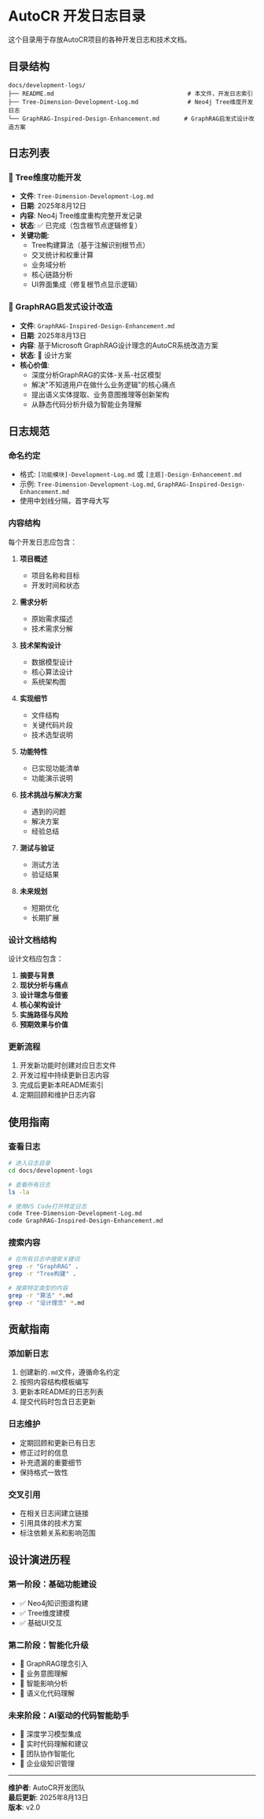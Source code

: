 # AutoCR 开发日志目录

这个目录用于存放AutoCR项目的各种开发日志和技术文档。

## 目录结构

```
docs/development-logs/
├── README.md                                      # 本文件，开发日志索引
├── Tree-Dimension-Development-Log.md              # Neo4j Tree维度开发日志
└── GraphRAG-Inspired-Design-Enhancement.md       # GraphRAG启发式设计改造方案
```

## 日志列表

### 🌲 Tree维度功能开发
- **文件**: `Tree-Dimension-Development-Log.md`
- **日期**: 2025年8月12日
- **内容**: Neo4j Tree维度重构完整开发记录
- **状态**: ✅ 已完成（包含根节点逻辑修复）
- **关键功能**:
  - Tree构建算法（基于注解识别根节点）
  - 交叉统计和权重计算
  - 业务域分析
  - 核心链路分析
  - UI界面集成（修复根节点显示逻辑）

### 🧠 GraphRAG启发式设计改造
- **文件**: `GraphRAG-Inspired-Design-Enhancement.md`
- **日期**: 2025年8月13日
- **内容**: 基于Microsoft GraphRAG设计理念的AutoCR系统改造方案
- **状态**: 🎯 设计方案
- **核心价值**:
  - 深度分析GraphRAG的实体-关系-社区模型
  - 解决"不知道用户在做什么业务逻辑"的核心痛点
  - 提出语义实体提取、业务意图推理等创新架构
  - 从静态代码分析升级为智能业务理解

## 日志规范

### 命名约定
- 格式: `[功能模块]-Development-Log.md` 或 `[主题]-Design-Enhancement.md`
- 示例: `Tree-Dimension-Development-Log.md`, `GraphRAG-Inspired-Design-Enhancement.md`
- 使用中划线分隔，首字母大写

### 内容结构
每个开发日志应包含：

1. **项目概述**
   - 项目名称和目标
   - 开发时间和状态

2. **需求分析**
   - 原始需求描述
   - 技术需求分解

3. **技术架构设计**
   - 数据模型设计
   - 核心算法设计
   - 系统架构图

4. **实现细节**
   - 文件结构
   - 关键代码片段
   - 技术选型说明

5. **功能特性**
   - 已实现功能清单
   - 功能演示说明

6. **技术挑战与解决方案**
   - 遇到的问题
   - 解决方案
   - 经验总结

7. **测试与验证**
   - 测试方法
   - 验证结果

8. **未来规划**
   - 短期优化
   - 长期扩展

### 设计文档结构
设计文档应包含：

1. **摘要与背景**
2. **现状分析与痛点**
3. **设计理念与借鉴**
4. **核心架构设计**
5. **实施路径与风险**
6. **预期效果与价值**

### 更新流程
1. 开发新功能时创建对应日志文件
2. 开发过程中持续更新日志内容
3. 完成后更新本README索引
4. 定期回顾和维护日志内容

## 使用指南

### 查看日志
```bash
# 进入日志目录
cd docs/development-logs

# 查看所有日志
ls -la

# 使用VS Code打开特定日志
code Tree-Dimension-Development-Log.md
code GraphRAG-Inspired-Design-Enhancement.md
```

### 搜索内容
```bash
# 在所有日志中搜索关键词
grep -r "GraphRAG" .
grep -r "Tree构建" .

# 搜索特定类型的内容
grep -r "算法" *.md
grep -r "设计理念" *.md
```

## 贡献指南

### 添加新日志
1. 创建新的`.md`文件，遵循命名约定
2. 按照内容结构模板编写
3. 更新本README的日志列表
4. 提交代码时包含日志更新

### 日志维护
- 定期回顾和更新已有日志
- 修正过时的信息
- 补充遗漏的重要细节
- 保持格式一致性

### 交叉引用
- 在相关日志间建立链接
- 引用具体的技术方案
- 标注依赖关系和影响范围

## 设计演进历程

### 第一阶段：基础功能建设
- ✅ Neo4j知识图谱构建
- ✅ Tree维度建模
- ✅ 基础UI交互

### 第二阶段：智能化升级  
- 🎯 GraphRAG理念引入
- 🎯 业务意图理解
- 🎯 智能影响分析
- 🎯 语义化代码理解

### 未来阶段：AI驱动的代码智能助手
- 🔮 深度学习模型集成
- 🔮 实时代码理解和建议
- 🔮 团队协作智能化
- 🔮 企业级知识管理

---

**维护者**: AutoCR开发团队  
**最后更新**: 2025年8月13日  
**版本**: v2.0